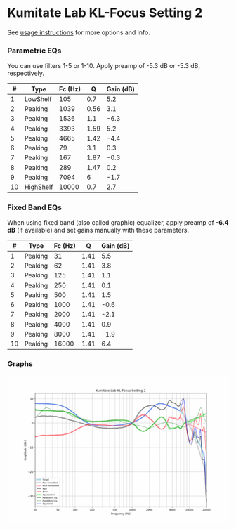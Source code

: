 # Kumitate Lab KL-Focus Setting 2
See [usage instructions](https://github.com/jaakkopasanen/AutoEq#usage) for more options and info.

### Parametric EQs
You can use filters 1-5 or 1-10. Apply preamp of -5.3 dB or -5.3 dB, respectively.

|   # | Type      |   Fc (Hz) |    Q |   Gain (dB) |
|-----|-----------|-----------|------|-------------|
|   1 | LowShelf  |       105 | 0.7  |         5.2 |
|   2 | Peaking   |      1039 | 0.56 |         3.1 |
|   3 | Peaking   |      1536 | 1.1  |        -6.3 |
|   4 | Peaking   |      3393 | 1.59 |         5.2 |
|   5 | Peaking   |      4665 | 1.42 |        -4.4 |
|   6 | Peaking   |        79 | 3.1  |         0.3 |
|   7 | Peaking   |       167 | 1.87 |        -0.3 |
|   8 | Peaking   |       289 | 1.47 |         0.2 |
|   9 | Peaking   |      7094 | 6    |        -1.7 |
|  10 | HighShelf |     10000 | 0.7  |         2.7 |

### Fixed Band EQs
When using fixed band (also called graphic) equalizer, apply preamp of **-6.4 dB** (if available) and set gains manually with these parameters.

|   # | Type    |   Fc (Hz) |    Q |   Gain (dB) |
|-----|---------|-----------|------|-------------|
|   1 | Peaking |        31 | 1.41 |         5.5 |
|   2 | Peaking |        62 | 1.41 |         3.8 |
|   3 | Peaking |       125 | 1.41 |         1.1 |
|   4 | Peaking |       250 | 1.41 |         0.1 |
|   5 | Peaking |       500 | 1.41 |         1.5 |
|   6 | Peaking |      1000 | 1.41 |        -0.6 |
|   7 | Peaking |      2000 | 1.41 |        -2.1 |
|   8 | Peaking |      4000 | 1.41 |         0.9 |
|   9 | Peaking |      8000 | 1.41 |        -1.9 |
|  10 | Peaking |     16000 | 1.41 |         6.4 |

### Graphs
![](./Kumitate%20Lab%20KL-Focus%20Setting%202.png)
